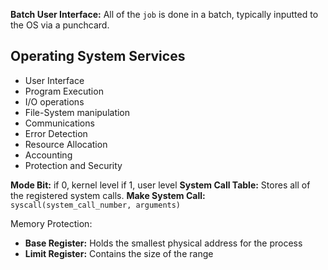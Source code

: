 **Batch User Interface:** All of the `job` is done in a batch, typically inputted to the OS via a punchcard.

## Operating System Services
- User Interface
- Program Execution
- I/O operations
- File-System manipulation
- Communications
- Error Detection
- Resource Allocation
- Accounting
- Protection and Security

**Mode Bit:** if 0, kernel level if 1, user level
**System Call Table:** Stores all of the registered system calls.
**Make System Call:** `syscall(system_call_number, arguments)`

Memory Protection:
- **Base Register:** Holds the smallest physical address for the process
- **Limit Register:** Contains the size of the range